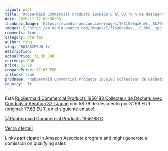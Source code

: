 ```yaml
---
layout: post
title: 'Rubbermaid Commercial Products 1956188 C al 58.79 % de descuento'
date: 2020-11-22 09:38:33
thumbnailImage: 'https://m.media-amazon.com/images/I/31Sz0qxHavL._SL200_.jpg'
images: [ 'https://m.media-amazon.com/images/I/31Sz0qxHavL._SL200_.jpg' ]
comments: true
category: ofertas
author: ring
slug: 'B01G82M5UQ-fr'
description:
actualPrice: 31.99 EUR
currency: EUR
price: 31.99
comparePrice: 77.63 EUR
inStock: true
prodname: 'Rubbermaid Commercial Products 1956188 Collecteur de Déchets avec Conduits d Aération 87 l Jaune'
country: 'fr'
---
```


Está [Rubbermaid Commercial Products 1956188 Collecteur de Déchets avec Conduits d Aération 87 l Jaune](https://www.amazon.fr/dp/B01G82M5UQ/?tag=tolees0d-21) con 58.79 de descuento por 31.99 EUR (original: 77.63 EUR) en el siguiente enlace!

[![Rubbermaid Commercial Products 1956188 C](https://m.media-amazon.com/images/I/31Sz0qxHavL._SL200_.jpg)](https://www.amazon.fr/dp/B01G82M5UQ/?tag=tolees0d-21)

[Ver la oferta!!](https://www.amazon.fr/dp/B01G82M5UQ/?tag=tolees0d-21)

Links participate in Amazon Associate program and might generate a comission on qualifying sales


